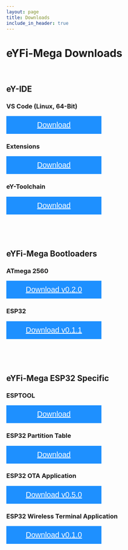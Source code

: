 ```yaml
---
layout: page
title: Downloads
include_in_header: true
---
```


<head>
<meta name="viewport" content="width=device-width, initial-scale=1">
<!-- Add icon library -->
<link rel="stylesheet" href="https://cdnjs.cloudflare.com/ajax/libs/font-awesome/4.7.0/css/font-awesome.min.css">
<style>
.btn {
  background-color: DodgerBlue;
  border: none;
  color: white;
  padding: 12px 30px;
  cursor: pointer;
  font-size: 20px;
  width: 50%;
}

/* Darker background on mouse-over */
.btn:hover {
  background-color: RoyalBlue;
}
</style>
</head>

<!-- <button class="btn"><i class="fa fa-download"></i> <a href="https://www.google.com" target="_blank" style="color: #ffffff">Download</a></button> -->

# eYFi-Mega Downloads

<!--  <ol type="1">
  <li><a href="#ey-ide" target="_blank">eY-IDE (VS Code Based)</a></li>
  <li><a href="#esp32-boot" target="_blank">eYFi-Mega ESP32 OTA Bootloader</a></li>
  <li><a href="#atmega2560-boot" target="_blank">eYFi-Mega ATMega2560 OTA Bootloader</a></li>
  <li><a href="#ota-app" target="_blank">ESP32 Local OTA Update App</a></li>
  <li><a href="#wireless-tx-app" target="_blank">ESP32 Wireless AVR Serial Terminal App</a></li>
  <li><a href="#rr-apps" target="_blank">eYRC 2019-20: Rapid Rescuer Downloads</a></li>
</ol>  -->


<p><br></p>

## eY-IDE

### VS Code (Linux, 64-Bit) 
<button class="btn"><i class="fa fa-download"></i> <a href="https://drive.google.com/file/d/1_vmtnWX4Q5TxXv6xEeRi9AWWFOuGtmeF/view?usp=sharing" target="_blank" style="color: #ffffff">Download</a></button>

### Extensions
<button class="btn"><i class="fa fa-download"></i> <a href="https://drive.google.com/file/d/1XME9MjbejFq04vW3a2f9GyCaOZ_ut0v5/view?usp=sharing" target="_blank" style="color: #ffffff">Download</a></button>

### eY-Toolchain
<button class="btn"><i class="fa fa-download"></i> <a href="https://drive.google.com/file/d/1TkfivUcgRqiZ_N__Ch-ywrkR9UYqViav/view?usp=sharing" target="_blank" style="color: #ffffff">Download</a></button>


<p><br></p>
<p><br></p>


## eYFi-Mega Bootloaders

### ATmega 2560 
<button class="btn"><i class="fa fa-download"></i> <a href="https://drive.google.com/file/d/1BwXsAaiJYopFkXJDlaIHU_QnjZeEvIsW/view?usp=sharing" target="_blank" style="color: #ffffff">Download v0.2.0</a></button>

### ESP32
<button class="btn"><i class="fa fa-download"></i> <a href="https://drive.google.com/file/d/1n0l21hZjSWZRlSIkBk-AzNNtPZgxo1jG/view?usp=sharing" target="_blank" style="color: #ffffff">Download v0.1.1</a></button>


<p><br></p>
<p><br></p>

## eYFi-Mega ESP32 Specific

### ESPTOOL 
<button class="btn"><i class="fa fa-download"></i> <a href="https://drive.google.com/file/d/1HievOWMa30PXHzG5EF6rqdZH9ON2crv1/view?usp=sharing" target="_blank" style="color: #ffffff">Download</a></button>

### ESP32 Partition Table
<button class="btn"><i class="fa fa-download"></i> <a href="https://drive.google.com/file/d/1nUJRqyuROc3QpN4rqwx2xweBZtUB-yMb/view?usp=sharing" target="_blank" style="color: #ffffff">Download</a></button>

### ESP32 OTA Application
<button class="btn"><i class="fa fa-download"></i> <a href="https://drive.google.com/file/d/1lTBG7AdAXftwd9IiYUYUlnicuPOmmrJF/view?usp=sharing" target="_blank" style="color: #ffffff">Download v0.5.0</a></button>

### ESP32 Wireless Terminal Application
<button class="btn"><i class="fa fa-download"></i> <a href="https://drive.google.com/file/d/1Wzmp8Vp14wcltIns1vCOlfKtTuPIYSQe/view?usp=sharing" target="_blank" style="color: #ffffff">Download v0.1.0</a></button>

<p><br></p>
<p><br></p>


<br>